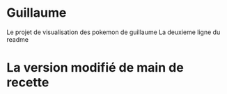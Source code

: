 # Guillaume

Le projet de visualisation des pokemon de guillaume
La deuxieme ligne du readme

# La version modifié de main de recette